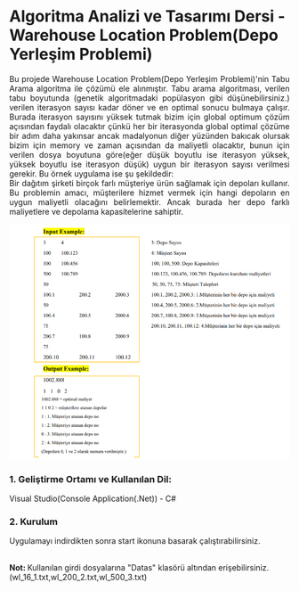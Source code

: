 <h1>Algoritma Analizi ve Tasarımı Dersi - Warehouse Location Problem(Depo Yerleşim Problemi)</h1>

<p align="justify">Bu projede Warehouse Location Problem(Depo Yerleşim Problemi)'nin Tabu Arama algoritma ile çözümü ele alınmıştır.
Tabu arama algoritması, verilen tabu boyutunda (genetik algoritmadaki popülasyon gibi düşünebilirsiniz.)
verilen iterasyon sayısı kadar döner ve en optimal sonucu bulmaya çalışır. Burada iterasyon sayısını 
yüksek tutmak bizim için global optimum çözüm açısından faydalı olacaktır çünkü her bir iterasyonda
global optimal çözüme bir adım daha yakınsar ancak madalyonun diğer yüzünden bakıcak olursak
bizim için memory ve zaman açısından da maliyetli olacaktır, bunun için verilen dosya boyutuna 
göre(eğer düşük boyutlu ise iterasyon yüksek, yüksek boyutlu ise iterasyon düşük) uygun
bir iterasyon sayısı verilmesi gerekir. Bu örnek uygulama ise şu şekildedir:<br>
Bir dağıtım şirketi birçok farlı müşteriye ürün sağlamak için depoları kullanır. Bu 
problemin amacı, müşterilere hizmet vermek için hangi depoların en uygun maliyetli olacağını 
belirlemektir. Ancak burada her depo farklı maliyetlere ve depolama kapasitelerine sahiptir.</p>
<img src="Algoritma3/Images/warehouseproblem.PNG">

<h3>1. Geliştirme Ortamı ve Kullanılan Dil:</h3> Visual Studio(Console Application(.Net)) - C#

<h3>2. Kurulum</h3>
Uygulamayı indirdikten sonra start ikonuna basarak çalıştırabilirsiniz.<br><br>

<b>Not: </b>Kullanılan girdi dosyalarına "Datas" klasörü altından erişebilirsiniz.(wl_16_1.txt,wl_200_2.txt,wl_500_3.txt)
